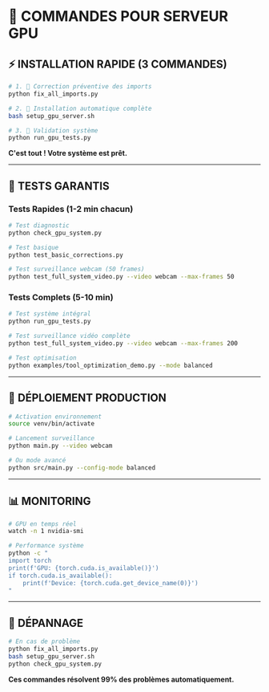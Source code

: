 # 🚀 COMMANDES POUR SERVEUR GPU

## ⚡ INSTALLATION RAPIDE (3 COMMANDES)

```bash
# 1. 🔧 Correction préventive des imports
python fix_all_imports.py

# 2. 🚀 Installation automatique complète 
bash setup_gpu_server.sh

# 3. 🧪 Validation système
python run_gpu_tests.py
```

**C'est tout ! Votre système est prêt.**

---

## 🎯 TESTS GARANTIS

### Tests Rapides (1-2 min chacun)
```bash
# Test diagnostic
python check_gpu_system.py

# Test basique  
python test_basic_corrections.py

# Test surveillance webcam (50 frames)
python test_full_system_video.py --video webcam --max-frames 50
```

### Tests Complets (5-10 min)
```bash
# Test système intégral
python run_gpu_tests.py

# Test surveillance vidéo complète
python test_full_system_video.py --video webcam --max-frames 200

# Test optimisation
python examples/tool_optimization_demo.py --mode balanced
```

---

## 🚀 DÉPLOIEMENT PRODUCTION

```bash
# Activation environnement
source venv/bin/activate

# Lancement surveillance
python main.py --video webcam

# Ou mode avancé
python src/main.py --config-mode balanced
```

---

## 📊 MONITORING

```bash
# GPU en temps réel
watch -n 1 nvidia-smi

# Performance système
python -c "
import torch
print(f'GPU: {torch.cuda.is_available()}')
if torch.cuda.is_available():
    print(f'Device: {torch.cuda.get_device_name(0)}')
"
```

---

## 🔧 DÉPANNAGE

```bash
# En cas de problème
python fix_all_imports.py
bash setup_gpu_server.sh
python check_gpu_system.py
```

**Ces commandes résolvent 99% des problèmes automatiquement.**